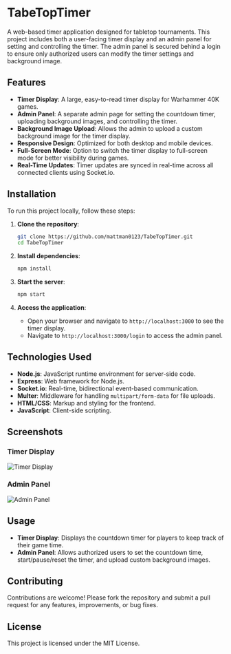 # TabeTopTimer

A web-based timer application designed for tabletop tournaments. This project includes both a user-facing timer display and an admin panel for setting and controlling the timer. The admin panel is secured behind a login to ensure only authorized users can modify the timer settings and background image.

## Features

- **Timer Display**: A large, easy-to-read timer display for Warhammer 40K games.
- **Admin Panel**: A separate admin page for setting the countdown timer, uploading background images, and controlling the timer.
- **Background Image Upload**: Allows the admin to upload a custom background image for the timer display.
- **Responsive Design**: Optimized for both desktop and mobile devices.
- **Full-Screen Mode**: Option to switch the timer display to full-screen mode for better visibility during games.
- **Real-Time Updates**: Timer updates are synced in real-time across all connected clients using Socket.io.

## Installation

To run this project locally, follow these steps:

1. **Clone the repository**:
    ```bash
    git clone https://github.com/mattman0123/TabeTopTimer.git
    cd TabeTopTimer
    ```

2. **Install dependencies**:
    ```bash
    npm install
    ```

3. **Start the server**:
    ```bash
    npm start
    ```

4. **Access the application**:
    - Open your browser and navigate to `http://localhost:3000` to see the timer display.
    - Navigate to `http://localhost:3000/login` to access the admin panel.

## Technologies Used

- **Node.js**: JavaScript runtime environment for server-side code.
- **Express**: Web framework for Node.js.
- **Socket.io**: Real-time, bidirectional event-based communication.
- **Multer**: Middleware for handling `multipart/form-data` for file uploads.
- **HTML/CSS**: Markup and styling for the frontend.
- **JavaScript**: Client-side scripting.

## Screenshots

### Timer Display
![Timer Display](path/to/timer-display-screenshot.png)

### Admin Panel
![Admin Panel](path/to/admin-panel-screenshot.png)

## Usage

- **Timer Display**: Displays the countdown timer for players to keep track of their game time.
- **Admin Panel**: Allows authorized users to set the countdown time, start/pause/reset the timer, and upload custom background images.

## Contributing

Contributions are welcome! Please fork the repository and submit a pull request for any features, improvements, or bug fixes.

## License

This project is licensed under the MIT License.

